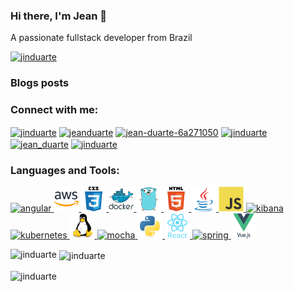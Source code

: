 <!--
**jinduarte/jinduarte** is a ✨ _special_ ✨ repository because its `README.md` (this file) appears on your GitHub profile.

Here are some ideas to get you started:

- 🔭 I’m currently working on ...
- 🌱 I’m currently learning ...
- 👯 I’m looking to collaborate on ...
- 🤔 I’m looking for help with ...
- 💬 Ask me about ...
- 📫 How to reach me: ...
- 😄 Pronouns: ...
- ⚡ Fun fact: ...


-https://github-readme-stats.vercel.app/api/top-langs/?username=jinduarte&layout=compact&theme=dracula&count_private=true
-https://github-readme-stats.vercel.app/api/top-langs/?username=jinduarte&langs_count=5&theme=tokyonight

--FORK
github-readme-stats-rho-one-90.vercel.app
https://github-readme-stats-jinduartes-projects.vercel.app
github-readme-stats-ashy-tau-33.vercel.app

[![My GitHub Stats](https://github-readme-stats-ashy-tau-33.vercel.app/api/?username=jinduarte&count_private=true&theme=tokyonight&showicons=true)]()
[![My GitHub Language Stats](https://github-readme-stats-ashy-tau-33.vercel.app/api/top-langs/?username=jinduarte&layout=compact&theme=dracula)]()

https://github-readme-stats-jinduartes-projects.vercel.app/
https://github-readme-streak-stats.herokuapp.com

![jinduarte's Stats](https://github-readme-stats-jinduartes-projects.vercel.app/api?username=jinduarte&theme=vue-dark&show_icons=true&hide_border=true&count_private=true)
![jinduarte's Streak](https://github-readme-streak-stats.herokuapp.com/?user=jinduarte&theme=vue-dark&hide_border=true&count_private=true)
![jinduarte's Top Languages](https://github-readme-stats-jinduartes-projects.vercel.app/api/top-langs/?username=jinduarte&theme=vue-dark&show_icons=true&hide_border=true&layout=compact&count_private=true)

-->

### Hi there, I'm Jean 👋 </br>
A passionate fullstack developer from Brazil

<p align="left"> <a href="https://github.com/ryo-ma/github-profile-trophy"><img src="https://github-profile-trophy.vercel.app/?username=jinduarte&rank=SSS&theme=onedark" alt="jinduarte" /></a> </p>

### Blogs posts
<!-- BLOG-POST-LIST:START -->
<!-- BLOG-POST-LIST:END -->

<h3 align="left">Connect with me:</h3>
<p align="left">
<a href="https://dev.to/jinduarte" target="blank"><img align="center" src="https://raw.githubusercontent.com/rahuldkjain/github-profile-readme-generator/master/src/images/icons/Social/devto.svg" alt="jinduarte" height="30" width="40" /></a>
<a href="https://twitter.com/jeanduarte" target="blank"><img align="center" src="https://raw.githubusercontent.com/rahuldkjain/github-profile-readme-generator/master/src/images/icons/Social/twitter.svg" alt="jeanduarte" height="30" width="40" /></a>
<a href="https://linkedin.com/in/jean-duarte-6a271050" target="blank"><img align="center" src="https://raw.githubusercontent.com/rahuldkjain/github-profile-readme-generator/master/src/images/icons/Social/linked-in-alt.svg" alt="jean-duarte-6a271050" height="30" width="40" /></a>
<a href="https://instagram.com/jinduarte" target="blank"><img align="center" src="https://raw.githubusercontent.com/rahuldkjain/github-profile-readme-generator/master/src/images/icons/Social/instagram.svg" alt="jinduarte" height="30" width="40" /></a>
<a href="https://www.hackerrank.com/jean_duarte" target="blank"><img align="center" src="https://raw.githubusercontent.com/rahuldkjain/github-profile-readme-generator/master/src/images/icons/Social/hackerrank.svg" alt="jean_duarte" height="30" width="40" /></a>
<a href="https://www.leetcode.com/jinduarte" target="blank"><img align="center" src="https://raw.githubusercontent.com/rahuldkjain/github-profile-readme-generator/master/src/images/icons/Social/leet-code.svg" alt="jinduarte" height="30" width="40" /></a>
</p>

<h3 align="left">Languages and Tools:</h3>
<p align="left"> <a href="https://angular.io" target="_blank" rel="noreferrer"> <img src="https://angular.io/assets/images/logos/angular/angular.svg" alt="angular" width="40" height="40"/> </a> <a href="https://aws.amazon.com" target="_blank" rel="noreferrer"> <img src="https://raw.githubusercontent.com/devicons/devicon/master/icons/amazonwebservices/amazonwebservices-original-wordmark.svg" alt="aws" width="40" height="40"/> </a> <a href="https://www.w3schools.com/css/" target="_blank" rel="noreferrer"> <img src="https://raw.githubusercontent.com/devicons/devicon/master/icons/css3/css3-original-wordmark.svg" alt="css3" width="40" height="40"/> </a> <a href="https://www.docker.com/" target="_blank" rel="noreferrer"> <img src="https://raw.githubusercontent.com/devicons/devicon/master/icons/docker/docker-original-wordmark.svg" alt="docker" width="40" height="40"/> </a> <a href="https://golang.org" target="_blank" rel="noreferrer"> <img src="https://raw.githubusercontent.com/devicons/devicon/master/icons/go/go-original.svg" alt="go" width="40" height="40"/> </a> <a href="https://www.w3.org/html/" target="_blank" rel="noreferrer"> <img src="https://raw.githubusercontent.com/devicons/devicon/master/icons/html5/html5-original-wordmark.svg" alt="html5" width="40" height="40"/> </a> <a href="https://www.java.com" target="_blank" rel="noreferrer"> <img src="https://raw.githubusercontent.com/devicons/devicon/master/icons/java/java-original.svg" alt="java" width="40" height="40"/> </a> <a href="https://developer.mozilla.org/en-US/docs/Web/JavaScript" target="_blank" rel="noreferrer"> <img src="https://raw.githubusercontent.com/devicons/devicon/master/icons/javascript/javascript-original.svg" alt="javascript" width="40" height="40"/> </a> <a href="https://www.elastic.co/kibana" target="_blank" rel="noreferrer"> <img src="https://www.vectorlogo.zone/logos/elasticco_kibana/elasticco_kibana-icon.svg" alt="kibana" width="40" height="40"/> </a> <a href="https://kubernetes.io" target="_blank" rel="noreferrer"> <img src="https://www.vectorlogo.zone/logos/kubernetes/kubernetes-icon.svg" alt="kubernetes" width="40" height="40"/> </a> <a href="https://www.linux.org/" target="_blank" rel="noreferrer"> <img src="https://raw.githubusercontent.com/devicons/devicon/master/icons/linux/linux-original.svg" alt="linux" width="40" height="40"/> </a> <a href="https://mochajs.org" target="_blank" rel="noreferrer"> <img src="https://www.vectorlogo.zone/logos/mochajs/mochajs-icon.svg" alt="mocha" width="40" height="40"/> </a> <a href="https://www.python.org" target="_blank" rel="noreferrer"> <img src="https://raw.githubusercontent.com/devicons/devicon/master/icons/python/python-original.svg" alt="python" width="40" height="40"/> </a> <a href="https://reactjs.org/" target="_blank" rel="noreferrer"> <img src="https://raw.githubusercontent.com/devicons/devicon/master/icons/react/react-original-wordmark.svg" alt="react" width="40" height="40"/> </a> <a href="https://spring.io/" target="_blank" rel="noreferrer"> <img src="https://www.vectorlogo.zone/logos/springio/springio-icon.svg" alt="spring" width="40" height="40"/> </a> <a href="https://vuejs.org/" target="_blank" rel="noreferrer"> <img src="https://raw.githubusercontent.com/devicons/devicon/master/icons/vuejs/vuejs-original-wordmark.svg" alt="vuejs" width="40" height="40"/> </a> </p>

<p><img align="left" src="https://github-readme-stats.vercel.app/api/top-langs?username=jinduarte&show_icons=true&locale=en&layout=compact" alt="jinduarte" /></p>

<p>&nbsp;<img align="center" src="https://github-readme-stats.vercel.app/api?username=jinduarte&show_icons=true&locale=en" alt="jinduarte" /></p>

<p><img align="center" src="https://github-readme-streak-stats.herokuapp.com/?user=jinduarte&" alt="jinduarte" /></p>

<!--
generate: https://rahuldkjain.github.io/gh-profile-readme-generator/
-->

